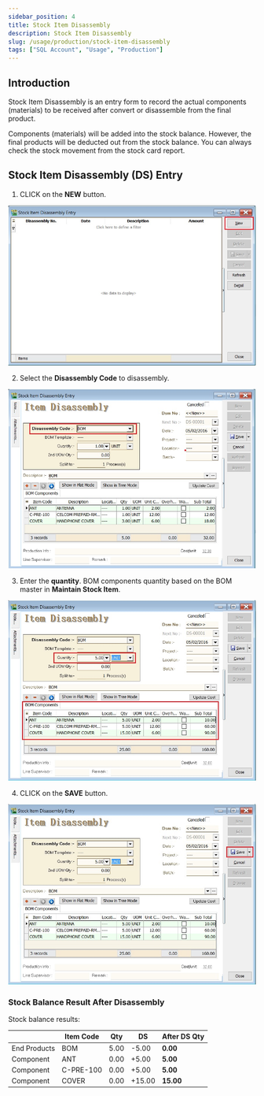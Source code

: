 ```yaml
---
sidebar_position: 4
title: Stock Item Disassembly
description: Stock Item Disassembly
slug: /usage/production/stock-item-disassembly
tags: ["SQL Account", "Usage", "Production"]
---
```


## Introduction

Stock Item Disassembly is an entry form to record the actual components (materials) to be received after convert or disassemble from the final product.

Components (materials) will be added into the stock balance. However, the final products will be deducted out from the stock balance. You can always check the stock movement from the stock card report.

## Stock Item Disassembly (DS) Entry

1. CLICK on the **NEW** button.

![36](../../../static/img/getting-started/user-guide/production/jj36.png)

2. Select the **Disassembly Code** to disassembly.

![37](../../../static/img/getting-started/user-guide/production/jj37.png)

3. Enter the **quantity**. BOM components quantity based on the BOM master in **Maintain Stock Item**.

![38](../../../static/img/getting-started/user-guide/production/jj38.png)

4. CLICK on the **SAVE** button.

![39](../../../static/img/getting-started/user-guide/production/jj39.png)

### Stock Balance Result After Disassembly

Stock balance results:

| | Item Code | Qty | DS | **After DS Qty** |
|---|---|---|---|---|
|End Products | BOM | 5.00 | -5.00 | **0.00** |
|Component | ANT | 0.00 | +5.00 | **5.00** |
|Component | C-PRE-100 | 0.00 | +5.00 | **5.00** |
|Component | COVER | 0.00 | +15.00 | **15.00** |
